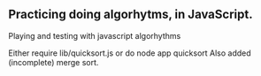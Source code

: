Practicing doing algorhytms, in JavaScript.
-------------------------------------------
Playing and testing with javascript algorhythms

Either require lib/quicksort.js or do node app quicksort
Also added (incomplete) merge sort.


